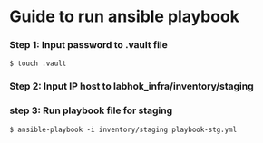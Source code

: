 # Guide to run ansible playbook

### Step 1: Input password to .vault file
```
$ touch .vault
```

### Step 2: Input IP host to labhok_infra/inventory/staging


### step 3: Run playbook file for staging
```
$ ansible-playbook -i inventory/staging playbook-stg.yml
```
